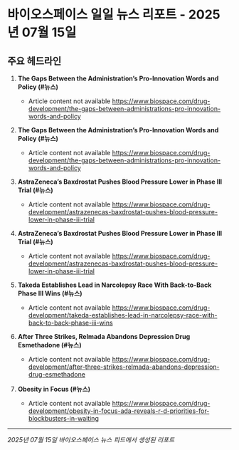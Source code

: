# 바이오스페이스 일일 뉴스 리포트 - 2025년 07월 15일


## 주요 헤드라인

1. **The Gaps Between the Administration’s Pro-Innovation Words and Policy (#뉴스)**
   - Article content not available
   <https://www.biospace.com/drug-development/the-gaps-between-administrations-pro-innovation-words-and-policy>

2. **The Gaps Between the Administration’s Pro-Innovation Words and Policy (#뉴스)**
   - Article content not available
   <https://www.biospace.com/drug-development/the-gaps-between-administrations-pro-innovation-words-and-policy>

3. **AstraZeneca’s Baxdrostat Pushes Blood Pressure Lower in Phase III Trial (#뉴스)**
   - Article content not available
   <https://www.biospace.com/drug-development/astrazenecas-baxdrostat-pushes-blood-pressure-lower-in-phase-iii-trial>

4. **AstraZeneca’s Baxdrostat Pushes Blood Pressure Lower in Phase III Trial (#뉴스)**
   - Article content not available
   <https://www.biospace.com/drug-development/astrazenecas-baxdrostat-pushes-blood-pressure-lower-in-phase-iii-trial>

5. **Takeda Establishes Lead in Narcolepsy Race With Back-to-Back Phase III Wins (#뉴스)**
   - Article content not available
   <https://www.biospace.com/drug-development/takeda-establishes-lead-in-narcolepsy-race-with-back-to-back-phase-iii-wins>

6. **After Three Strikes, Relmada Abandons Depression Drug Esmethadone (#뉴스)**
   - Article content not available
   <https://www.biospace.com/drug-development/after-three-strikes-relmada-abandons-depression-drug-esmethadone>

7. **Obesity in Focus (#뉴스)**
   - Article content not available
   <https://www.biospace.com/drug-development/obesity-in-focus-ada-reveals-r-d-priorities-for-blockbusters-in-waiting>


---
*2025년 07월 15일 바이오스페이스 뉴스 피드에서 생성된 리포트*
